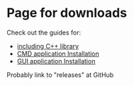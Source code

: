 # Page for downloads

Check out the guides for:
* [including C++ library ](c++_installation.md) 
* [CMD application Installation](cmd_installation.md)
* [GUI application Installation](gui_installation.md)

Probably link to "releases" at GitHub